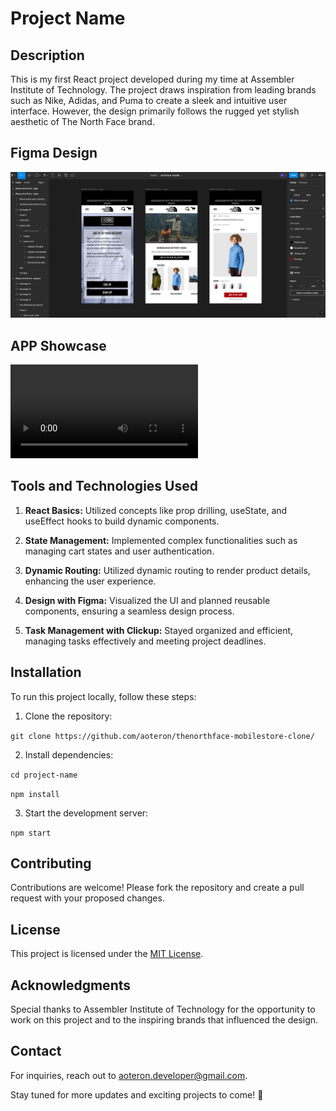 # Project Name

## Description

This is my first React project developed during my time at Assembler Institute of Technology. The project draws inspiration from leading brands such as Nike, Adidas, and Puma to create a sleek and intuitive user interface. However, the design primarily follows the rugged yet stylish aesthetic of The North Face brand.

## Figma Design

![Figma Design](/public/figma-showcase.png)

## APP Showcase

![App Showcase Video](/public/video-showcase.mp4)


## Tools and Technologies Used

1. **React Basics:** Utilized concepts like prop drilling, useState, and useEffect hooks to build dynamic components.
   
2. **State Management:** Implemented complex functionalities such as managing cart states and user authentication.

3. **Dynamic Routing:** Utilized dynamic routing to render product details, enhancing the user experience.

4. **Design with Figma:** Visualized the UI and planned reusable components, ensuring a seamless design process.

5. **Task Management with Clickup:** Stayed organized and efficient, managing tasks effectively and meeting project deadlines.

## Installation

To run this project locally, follow these steps:

1. Clone the repository:

```git clone https://github.com/aoteron/thenorthface-mobilestore-clone/```

2. Install dependencies:

```cd project-name```

```npm install```

3. Start the development server:

```npm start```

## Contributing

Contributions are welcome! Please fork the repository and create a pull request with your proposed changes.

## License

This project is licensed under the [MIT License](LICENSE).

## Acknowledgments

Special thanks to Assembler Institute of Technology for the opportunity to work on this project and to the inspiring brands that influenced the design.

## Contact

For inquiries, reach out to [aoteron.developer@gmail.com](mailto:aoteron.developer@gmail.com).

Stay tuned for more updates and exciting projects to come! 🌟
